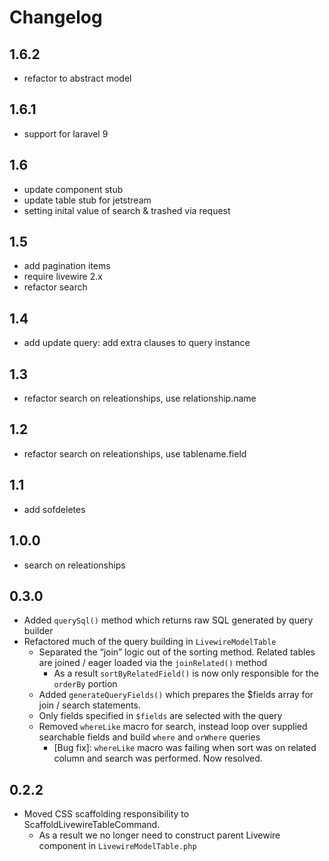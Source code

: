 # Changelog
## 1.6.2
- refactor to abstract model
## 1.6.1
- support for laravel 9
## 1.6
- update component stub
- update table stub for jetstream
- setting inital value of search & trashed via request

## 1.5
- add pagination items
- require livewire 2.x
- refactor search
## 1.4
- add update query: add extra clauses to query instance
## 1.3
- refactor search on releationships, use relationship.name
## 1.2
- refactor search on releationships, use tablename.field
## 1.1
- add sofdeletes
## 1.0.0
- search on releationships
## 0.3.0
- Added `querySql()` method which returns raw SQL generated by query builder
- Refactored much of the query building in `LivewireModelTable`
	- Separated the “join” logic out of the sorting method. Related tables are joined / eager loaded via the `joinRelated()` method
		- As a result `sortByRelatedField()` is now only responsible for the `orderBy` portion
    - Added `generateQueryFields()` which prepares the $fields array for join / search statements.
	- Only fields specified in `$fields` are selected with the query
	- Removed `whereLike` macro for search, instead loop over supplied searchable fields and build `where` and `orWhere` queries
		- [Bug fix]: `whereLike` macro was failing when sort was on related column and search was performed. Now resolved.


## 0.2.2
- Moved CSS scaffolding responsibility to ScaffoldLivewireTableCommand.
	- As a result we no longer need to construct parent Livewire component in `LivewireModelTable.php`

